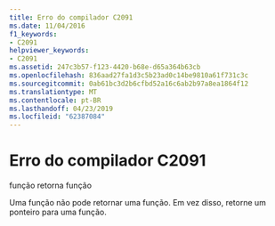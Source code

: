 ```yaml
---
title: Erro do compilador C2091
ms.date: 11/04/2016
f1_keywords:
- C2091
helpviewer_keywords:
- C2091
ms.assetid: 247c3b57-f123-4420-b68e-d65a364b63cb
ms.openlocfilehash: 836aad27fa1d3c5b23ad0c14be9810a61f731c3c
ms.sourcegitcommit: 0ab61bc3d2b6cfbd52a16c6ab2b97a8ea1864f12
ms.translationtype: MT
ms.contentlocale: pt-BR
ms.lasthandoff: 04/23/2019
ms.locfileid: "62387084"
---
```

# <a name="compiler-error-c2091"></a>Erro do compilador C2091

função retorna função

Uma função não pode retornar uma função. Em vez disso, retorne um ponteiro para uma função.